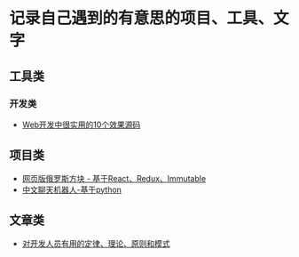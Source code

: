 # 记录自己遇到的有意思的项目、工具、文字

## 工具类

### 开发类

* [Web开发中很实用的10个效果源码](https://www.cnblogs.com/lhb25/p/10-useful-web-effect.html)



## 项目类

* [网页版俄罗斯方块 - 基于React、Redux、Immutable](https://github.com/chvin/react-tetris)
* [中文聊天机器人-基于python](https://github.com/Doragd/Chinese-Chatbot-PyTorch-Implementation)


## 文章类
* [对开发人员有用的定律、理论、原则和模式](https://github.com/nusr/hacker-laws-zh)
